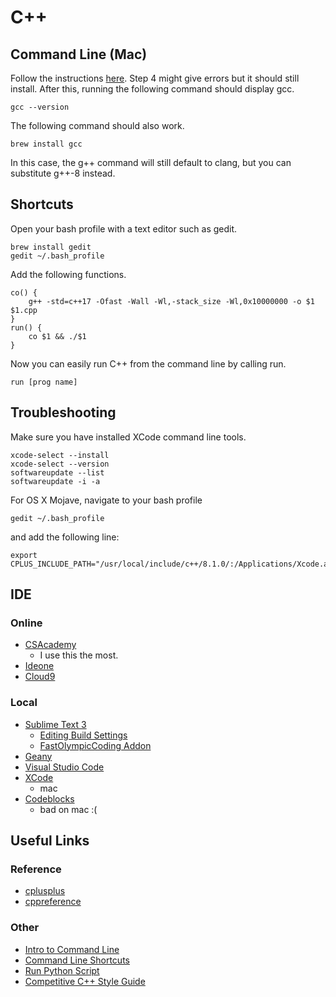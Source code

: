 # C++ 

## Command Line (Mac)

Follow the instructions [here](https://wiki.helsinki.fi/display/HUGG/GNU+compiler+install+on+Mac+OS+X?fbclid=IwAR3bnM6A_kTgXD2p5nOfVbxRRQ4nHMj89jllNy1-zdtfXfcq1czbSoXiWgE). Step 4 might give errors but it should still install. After this, running the following command should display gcc.

```
gcc --version
```

The following command should also work.

```
brew install gcc
```

In this case, the g++ command will still default to clang, but you can substitute g++-8 instead.

## Shortcuts

Open your bash profile with a text editor such as gedit.

```
brew install gedit
gedit ~/.bash_profile
```

Add the following functions.

```
co() { 
    g++ -std=c++17 -Ofast -Wall -Wl,-stack_size -Wl,0x10000000 -o $1 $1.cpp
}
run() {
    co $1 && ./$1
}
```

Now you can easily run C++ from the command line by calling run.

```
run [prog name]
```

## Troubleshooting

Make sure you have installed XCode command line tools.

```
xcode-select --install
xcode-select --version
softwareupdate --list
softwareupdate -i -a
```

For OS X Mojave, navigate to your bash profile
```
gedit ~/.bash_profile
```
and add the following line:
```
export CPLUS_INCLUDE_PATH="/usr/local/include/c++/8.1.0/:/Applications/Xcode.app/Contents/Developer/Platforms/MacOSX.platform/Developer/SDKs/MacOSX10.14.sdk/usr/include:$CPLUS_INCLUDE_PATH"
```

## IDE 

### Online

* [CSAcademy](https://csacademy.com/workspace/)
	* I use this the most.
* [Ideone](http://ideone.com/)
* [Cloud9](https://c9.io/)

### Local

 * [Sublime Text 3](https://www.sublimetext.com/)
   * [Editing Build Settings](https://stackoverflow.com/questions/23789410/how-to-edit-sublime-text-build-settings)
   * [FastOlympicCoding Addon](https://github.com/Jatana/FastOlympicCoding)
 * [Geany](https://www.geany.org/)
 * [Visual Studio Code](https://code.visualstudio.com/)
 * [XCode](https://developer.apple.com/xcode/)
   * mac
 * [Codeblocks](http://www.codeblocks.org/)
   * bad on mac :(


## Useful Links

### Reference

* [cplusplus](http://www.cplusplus.com/reference/)
* [cppreference](http://en.cppreference.com/w/)

### Other

 * [Intro to Command Line](http://blog.teamtreehouse.com/introduction-to-the-mac-os-x-command-line)
 * [Command Line Shortcuts](https://jonsuh.com/blog/bash-command-line-shortcuts/)
 * [Run Python Script](https://stackoverflow.com/questions/7855996/cant-run-python-py-files-from-terminal-on-mac)
 * [Competitive C++ Style Guide](https://codeforces.com/blog/entry/64218)
